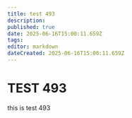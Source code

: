 ```yaml
---
title: test 493
description: 
published: true
date: 2025-06-16T15:00:11.659Z
tags: 
editor: markdown
dateCreated: 2025-06-16T15:00:11.659Z
---
```


# TEST 493
this is test 493

